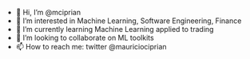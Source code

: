 - 👋 Hi, I’m @mciprian
- 👀 I’m interested in Machine Learning, Software Engineering, Finance
- 🌱 I’m currently learning Machine Learning applied to trading
- 💞️ I’m looking to collaborate on ML toolkits
- 📫 How to reach me: twitter @mauriciociprian

<!---
mciprian/mciprian is a ✨ special ✨ repository because its `README.md` (this file) appears on your GitHub profile.
You can click the Preview link to take a look at your changes.
--->
